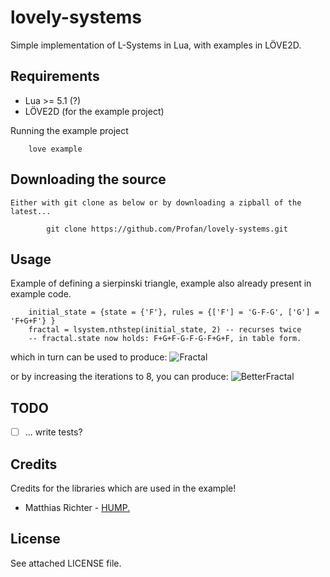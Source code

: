 lovely-systems
=================================

Simple implementation of L-Systems in Lua, with examples in LÖVE2D.

Requirements
------------

* Lua >= 5.1 (?)
* LÖVE2D (for the example project)

Running the example project

		love example

Downloading the source
------------

	Either with git clone as below or by downloading a zipball of the latest...
		
		    git clone https://github.com/Profan/lovely-systems.git

Usage
------------
Example of defining a sierpinski triangle, example also already present in example code.
		
		initial_state = {state = {'F'}, rules = {['F'] = 'G-F-G', ['G'] = 'F+G+F'} }
		fractal = lsystem.nthstep(initial_state, 2) -- recurses twice
		-- fractal.state now holds: F+G+F-G-F-G-F+G+F, in table form.

which in turn can be used to produce: ![Fractal](http://i.imgur.com/iPqtXre.png)

or by increasing the iterations to 8, you can produce: ![BetterFractal](http://i.imgur.com/wR1noEP.png)

TODO
------------

 - [ ] ... write tests?

Credits
------------
Credits for the libraries which are used in the example!

* Matthias Richter - [HUMP.](https://github.com/vrld/hump)

License
------------
See attached LICENSE file.
